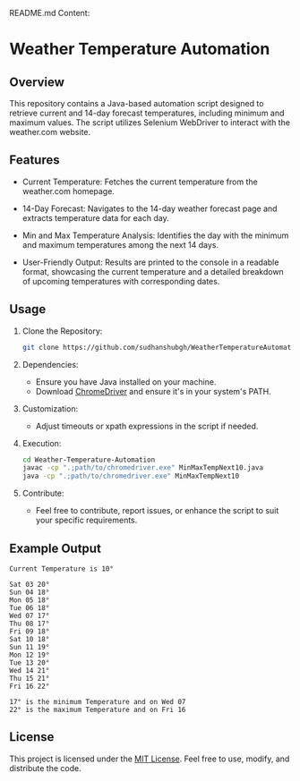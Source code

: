 README.md Content:

# Weather Temperature Automation

## Overview

This repository contains a Java-based automation script designed to retrieve current and 14-day forecast temperatures, including minimum and maximum values. The script utilizes Selenium WebDriver to interact with the weather.com website.

## Features

- Current Temperature: Fetches the current temperature from the weather.com homepage.
  
- 14-Day Forecast: Navigates to the 14-day weather forecast page and extracts temperature data for each day.
  
- Min and Max Temperature Analysis: Identifies the day with the minimum and maximum temperatures among the next 14 days.

- User-Friendly Output: Results are printed to the console in a readable format, showcasing the current temperature and a detailed breakdown of upcoming temperatures with corresponding dates.

## Usage

1. Clone the Repository:
   ```bash
   git clone https://github.com/sudhanshubgh/WeatherTemperatureAutomation.git
   ```

2. Dependencies:
   - Ensure you have Java installed on your machine.
   - Download [ChromeDriver](https://sites.google.com/chromium.org/driver/) and ensure it's in your system's PATH.

3. Customization:
   - Adjust timeouts or xpath expressions in the script if needed.

4. Execution:
   ```bash
   cd Weather-Temperature-Automation
   javac -cp ".;path/to/chromedriver.exe" MinMaxTempNext10.java
   java -cp ".;path/to/chromedriver.exe" MinMaxTempNext10
   ```

5. Contribute:
   - Feel free to contribute, report issues, or enhance the script to suit your specific requirements.

## Example Output

```plaintext
Current Temperature is 10°
 
Sat 03 20°
Sun 04 18°
Mon 05 18°
Tue 06 18°
Wed 07 17°
Thu 08 17°
Fri 09 18°
Sat 10 18°
Sun 11 19°
Mon 12 19°
Tue 13 20°
Wed 14 21°
Thu 15 21°
Fri 16 22°
 
17° is the minimum Temperature and on Wed 07
22° is the maximum Temperature and on Fri 16
```

## License

This project is licensed under the [MIT License](LICENSE). Feel free to use, modify, and distribute the code.
